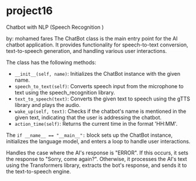 # project16
Chatbot with NLP (Speech Recognition )


by: mohamed fares
The ChatBot class is the main entry point for the AI chatbot application. It provides functionality for speech-to-text conversion, text-to-speech generation, and handling various user interactions.

The class has the following methods:

- `__init__(self, name)`: Initializes the ChatBot instance with the given name.
- `speech_to_text(self)`: Converts speech input from the microphone to text using the speech_recognition library.
- `text_to_speech(text)`: Converts the given text to speech using the gTTS library and plays the audio.
- `wake_up(self, text)`: Checks if the chatbot's name is mentioned in the given text, indicating that the user is addressing the chatbot.
- `action_time(self)`: Returns the current time in the format 'HH:MM'.

The `if __name__ == "__main__":` block sets up the ChatBot instance, initializes the language model, and enters a loop to handle user interactions.

 Handles the case where the AI's response is "ERROR". If this occurs, it sets the response to "Sorry, come again?". Otherwise, it processes the AI's text using the Transformers library, extracts the bot's response, and sends it to the text-to-speech engine.
    
